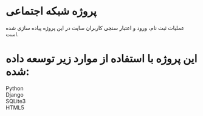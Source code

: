 # پروژه شبکه اجتماعی
عملیات ثبت نام، ورود و اعتبار سنجی کاربران سایت در این پروژه پیاده سازی شده است.

# این پروژه با استفاده از موارد زیر توسعه داده شده:
Python  
Django  
SQLite3  
HTML5

